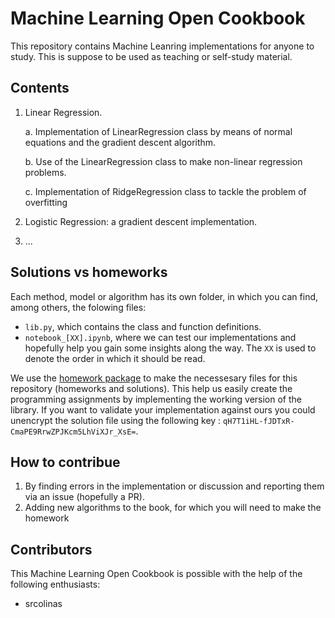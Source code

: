# Machine Learning Open Cookbook
This repository contains Machine Leanring implementations for anyone to study. This is suppose to be used as teaching or self-study material.

## Contents
1. Linear Regression.

    a. Implementation of LinearRegression class by means of normal equations and the gradient descent algorithm.

    b. Use of the LinearRegression class to make non-linear regression problems.
    
    c. Implementation of RidgeRegression class to tackle the problem of overfitting
2. Logistic Regression: a gradient descent implementation.
3. ...

## Solutions vs homeworks
Each method, model or algorithm has its own folder, in which you can find, among others, the folowing files:

- `lib.py`, which contains the class and function definitions.
- `notebook_[XX].ipynb`, where we can test our implementations and hopefully help you gain some insights along the way. The `XX` is used to denote the order in which it should be read.

We use the [homework package](https://pypi.org/project/homework/0.0.1/) to make the necessesary files for this repository (homeworks and solutions). This help us easily create the programming assignments by implementing the working version of the library. If you want to validate your implementation against ours you could unencrypt the solution file using the following key : `qH7T1iHL-fJDTxR-CmaPE9RrwZPJKcm5LhViXJr_XsE=`.


## How to contribue

1. By finding errors in the implementation or discussion and reporting them via an issue (hopefully a PR).
2. Adding new algorithms to the book, for which you will need to make the homework


## Contributors
This Machine Learning Open Cookbook is possible with the help of the following enthusiasts:
- srcolinas

